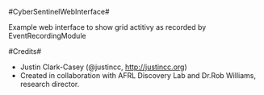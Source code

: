 #CyberSentinelWebInterface#

Example web interface to show grid actitivy as recorded by EventRecordingModule

#Credits#
* Justin Clark-Casey (@justincc, http://justincc.org)
* Created in collaboration with AFRL Discovery Lab and Dr.Rob Williams, research director.
